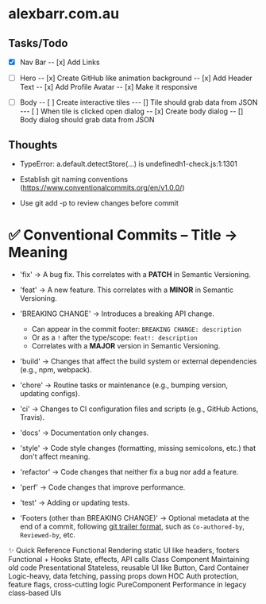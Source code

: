# alexbarr.com.au

## Tasks/Todo

- [x] Nav Bar
      -- [x] Add Links
- [ ] Hero
      -- [x] Create GitHub like animation background
      -- [x] Add Header Text
      -- [x] Add Profile Avatar
      -- [x] Make it responsive

- [ ] Body
      -- [ ] Create interactive tiles
      --- [] Tile should grab data from JSON
      --- [ ] When tile is clicked open dialog
      -- [x] Create body dialog
      -- [] Body dialog should grab data from JSON

## Thoughts

- TypeError: a.default.detectStore(...) is undefinedh1-check.js:1:1301

- Establish git naming conventions (https://www.conventionalcommits.org/en/v1.0.0/)
- Use git add -p to review changes before commit

# ✅ Conventional Commits – Title → Meaning

- 'fix' → A bug fix. This correlates with a **PATCH** in Semantic Versioning.
- 'feat' → A new feature. This correlates with a **MINOR** in Semantic Versioning.
- 'BREAKING CHANGE' → Introduces a breaking API change.

  - Can appear in the commit footer: `BREAKING CHANGE: description`
  - Or as a `!` after the type/scope: `feat!: description`
  - Correlates with a **MAJOR** version in Semantic Versioning.

- 'build' → Changes that affect the build system or external dependencies (e.g., npm, webpack).
- 'chore' → Routine tasks or maintenance (e.g., bumping version, updating configs).
- 'ci' → Changes to CI configuration files and scripts (e.g., GitHub Actions, Travis).
- 'docs' → Documentation only changes.
- 'style' → Code style changes (formatting, missing semicolons, etc.) that don't affect meaning.
- 'refactor' → Code changes that neither fix a bug nor add a feature.
- 'perf' → Code changes that improve performance.
- 'test' → Adding or updating tests.

- 'Footers (other than BREAKING CHANGE)' → Optional metadata at the end of a commit, following [git trailer format](https://git-scm.com/docs/git-interpret-trailers), such as `Co-authored-by`, `Reviewed-by`, etc.

✨ Quick Reference
Functional Rendering static UI like headers, footers
Functional + Hooks State, effects, API calls
Class Component Maintaining old code
Presentational Stateless, reusable UI like Button, Card
Container Logic-heavy, data fetching, passing props down
HOC Auth protection, feature flags, cross-cutting logic
PureComponent Performance in legacy class-based UIs
